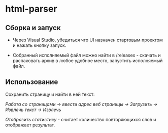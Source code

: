 # html-parser

 

## Сборка и запуск

- Через Visual Studio, убедиться что UI назначен стартовым проектом и нажать кнопку запуск.

- Собранный исполняемый файл можно найти в /releases - скачать и распаковать архив в любое удобное место, запустить исполняемый  файл.


## Использование

Сохранить страницу и найти в ней текст:

*Работа со страницами -> ввести адрес веб страницы ->  Загрузить -> Извлечь текст -> Извлечь*

*Отобразить статистику* - считает количество повторяющихся слов и отображает результат.

